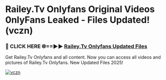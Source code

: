# Railey.Tv Onlyfans Original Videos 0nlyFans Leaked - Files Updated! (vczn)

<h3>🔴 CLICK HERE 🌐==►► <a href="https://tinyurl.com/ehrbuxhb" rel="nofollow">Railey.Tv Onlyfans Updated Files</a></h3>

Get Railey.Tv Onlyfans and all content. Now you can access all videos and pictures of Railey.Tv Onlyfans. New Updated Files 2025!

[![vczn](https://i.imgur.com/lVYEuWS.gif)](https://tinyurl.com/ehrbuxhb)
